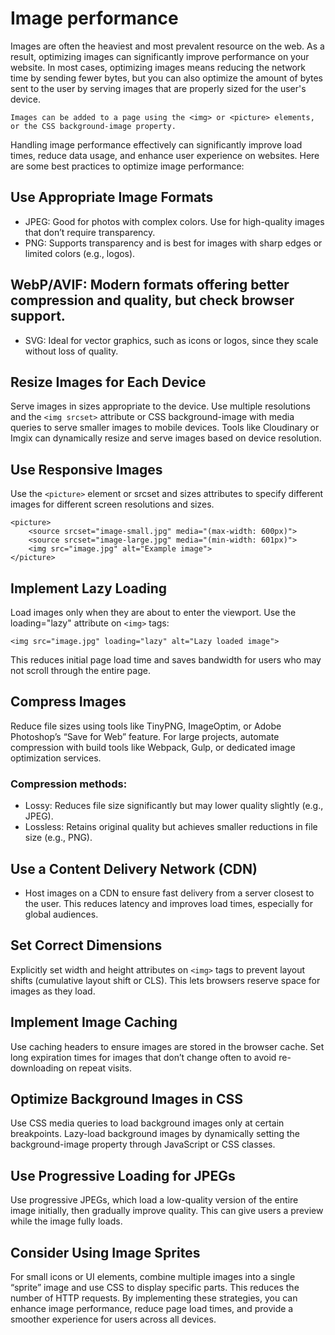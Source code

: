 # Image performance
Images are often the heaviest and most prevalent resource on the web. As a result, optimizing images can significantly improve performance on your website. In most cases, optimizing images means reducing the network time by sending fewer bytes, but you can also optimize the amount of bytes sent to the user by serving images that are properly sized for the user's device.

```
Images can be added to a page using the <img> or <picture> elements, or the CSS background-image property.
```

Handling image performance effectively can significantly improve load times, reduce data usage, and enhance user experience on websites. Here are some best practices to optimize image performance:
## Use Appropriate Image Formats
- JPEG: Good for photos with complex colors. Use for high-quality images that don’t require transparency.
- PNG: Supports transparency and is best for images with sharp edges or limited colors (e.g., logos).

## WebP/AVIF: Modern formats offering better compression and quality, but check browser support.
- SVG: Ideal for vector graphics, such as icons or logos, since they scale without loss of quality.
## Resize Images for Each Device
Serve images in sizes appropriate to the device. Use multiple resolutions and the ```<img srcset>``` attribute or CSS background-image with media queries to serve smaller images to mobile devices.
Tools like Cloudinary or Imgix can dynamically resize and serve images based on device resolution.
## Use Responsive Images
Use the ```<picture>``` element or srcset and sizes attributes to specify different images for different screen resolutions and sizes.
```
<picture>
    <source srcset="image-small.jpg" media="(max-width: 600px)">
    <source srcset="image-large.jpg" media="(min-width: 601px)">
    <img src="image.jpg" alt="Example image">
</picture>
```

## Implement Lazy Loading
Load images only when they are about to enter the viewport. Use the loading="lazy" attribute on ```<img>``` tags:
```
<img src="image.jpg" loading="lazy" alt="Lazy loaded image">
```
This reduces initial page load time and saves bandwidth for users who may not scroll through the entire page.

## Compress Images
Reduce file sizes using tools like TinyPNG, ImageOptim, or Adobe Photoshop’s “Save for Web” feature. For large projects, automate compression with build tools like Webpack, Gulp, or dedicated image optimization services.
### Compression methods:
- Lossy: Reduces file size significantly but may lower quality slightly (e.g., JPEG).
- Lossless: Retains original quality but achieves smaller reductions in file size (e.g., PNG).

## Use a Content Delivery Network (CDN)
- Host images on a CDN to ensure fast delivery from a server closest to the user. This reduces latency and improves load times, especially for global audiences.

 ## Set Correct Dimensions
Explicitly set width and height attributes on ```<img>``` tags to prevent layout shifts (cumulative layout shift or CLS). This lets browsers reserve space for images as they load.

## Implement Image Caching
Use caching headers to ensure images are stored in the browser cache. Set long expiration times for images that don’t change often to avoid re-downloading on repeat visits.

## Optimize Background Images in CSS
Use CSS media queries to load background images only at certain breakpoints. Lazy-load background images by dynamically setting the background-image property through JavaScript or CSS classes.

## Use Progressive Loading for JPEGs
Use progressive JPEGs, which load a low-quality version of the entire image initially, then gradually improve quality. This can give users a preview while the image fully loads.

## Consider Using Image Sprites
For small icons or UI elements, combine multiple images into a single “sprite” image and use CSS to display specific parts. This reduces the number of HTTP requests.
By implementing these strategies, you can enhance image performance, reduce page load times, and provide a smoother experience for users across all devices.





